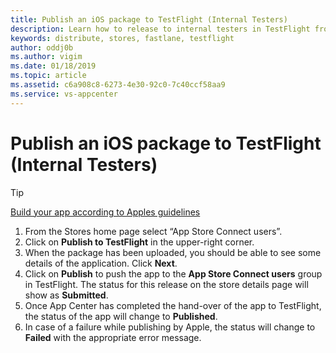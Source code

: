 ```yaml
---
title: Publish an iOS package to TestFlight (Internal Testers)
description: Learn how to release to internal testers in TestFlight from App Center
keywords: distribute, stores, fastlane, testflight
author: oddj0b
ms.author: vigim
ms.date: 01/18/2019
ms.topic: article
ms.assetid: c6a908c8-6273-4e30-92c0-7c40ccf58aa9
ms.service: vs-appcenter
---
```


# Publish an iOS package to TestFlight (Internal Testers)

> [!TIP]
> [Build your app according to Apples guidelines](https://developer.apple.com/app-store/submissions/)

1. From the Stores home page select “App Store Connect users”.
2. Click on **Publish to TestFlight** in the upper-right corner.
3. When the package has been uploaded, you should be able to see some details of the application. Click **Next**.
4. Click on **Publish** to push the app to the **App Store Connect users** group in TestFlight. The status for this release on the store details page will show as **Submitted**.
5. Once App Center has completed the hand-over of the app to TestFlight, the status of the app will change to **Published**.
6. In case of a failure while publishing by Apple, the status will change to **Failed** with the appropriate error message.
